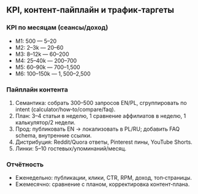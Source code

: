 ## KPI, контент‑пайплайн и трафик‑таргеты

### KPI по месяцам (сеансы/доход)
- M1: 500 — $5–$20
- M2: 2–3k — $20–$60
- M3: 8–12k — $60–$200
- M4: 25–40k — $200–$700
- M5: 60–90k — $700–$1,500
- M6: 100–150k — $1,500–$2,500

### Пайплайн контента
1. Семантика: собрать 300–500 запросов EN/PL, сгруппировать по intent (calculator/how‑to/compare/faq).
2. План: 3–4 статьи в неделю, 1 сравнение аффилиатов в неделю, 1 калькулятор/2 недели.
3. Прод: публиковать EN → локализовать в PL/RU; добавить FAQ schema, внутренние ссылки.
4. Дистрибуция: Reddit/Quora ответы, Pinterest пины, YouTube Shorts.
5. Линки: 5–10 гостевых/упоминаний/месяц.

### Отчётность
- Еженедельно: публикации, клики, CTR, RPM, доход, топ‑страницы.
- Ежемесячно: сравнение с планом, корректировка контент‑плана.





